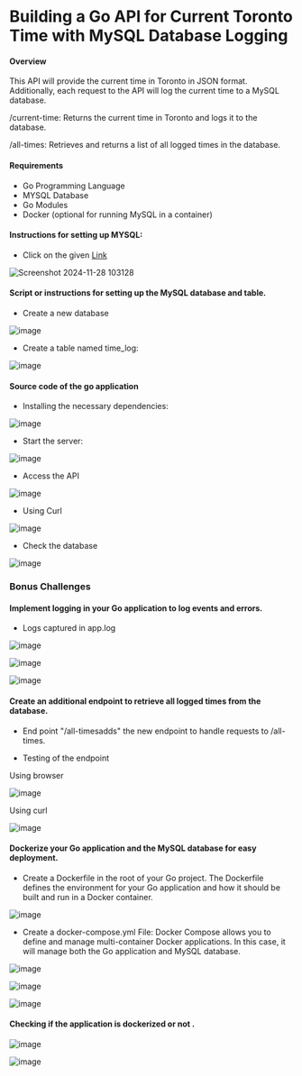 # Building a Go API for Current Toronto Time with MySQL Database Logging

#### Overview 
This API will provide the current time in Toronto in JSON format. Additionally, each request to the API will log the current time to a MySQL database.

/current-time: Returns the current time in Toronto and logs it to the database.

/all-times: Retrieves and returns a list of all logged times in the database.


#### Requirements
- Go Programming Language 
-	MYSQL Database
- Go Modules
- Docker (optional for running MySQL in a container)

#### Instructions for setting up MYSQL:
- Click on the given  [Link](https://dev.mysql.com/downloads/installer/)

![Screenshot 2024-11-28 103128](https://github.com/user-attachments/assets/a8dc9ff2-5eef-44cc-9e8f-c8501e903942)

#### Script or instructions for setting up the MySQL database and table.
- Create a new database 

![image](https://github.com/user-attachments/assets/e2c0e25b-d4da-437b-b3df-ab8992f4af15)

- Create a table named time_log:

![image](https://github.com/user-attachments/assets/f980b420-17b9-4f69-b84b-81d90362462d)

#### Source code of the go application
- Installing the necessary dependencies:

![image](https://github.com/user-attachments/assets/cdff93a5-90b0-40d0-a88b-33b7ef4b3d5c)

- Start the server:

![image](https://github.com/user-attachments/assets/ba22702d-24fd-4e4c-a628-a758f2539f4c)

- Access the API

![image](https://github.com/user-attachments/assets/900e6f3b-0372-40e7-90bf-89d759c33150)

- Using Curl

![image](https://github.com/user-attachments/assets/826962f5-f724-4821-bdf6-29beb70f5e90)

- Check the database

![image](https://github.com/user-attachments/assets/586c7388-a1e5-4b68-a6f8-038b6c8db27f)

### Bonus Challenges
#### Implement logging in your Go application to log events and errors.

- Logs captured in app.log

![image](https://github.com/user-attachments/assets/f07c80c3-57ef-4638-bf60-1a75defd46cc)

![image](https://github.com/user-attachments/assets/bb182787-fd16-46be-8acf-339c1def79d7)

![image](https://github.com/user-attachments/assets/57669218-ca52-4243-92aa-bbfdca62b3d7)

#### Create an additional endpoint to retrieve all logged times from the database.

- End point "/all-timesadds" the new endpoint to handle requests to /all-times.

- Testing of the endpoint
  
Using browser

![image](https://github.com/user-attachments/assets/63ffa34f-d8e6-43e4-98cf-5d68073c7880)

Using curl

![image](https://github.com/user-attachments/assets/058566a9-623e-4072-ac18-b28d3b22c0d2)

#### Dockerize your Go application and the MySQL database for easy deployment.

- Create a Dockerfile in the root of your Go project. The Dockerfile defines the environment for your Go application and how it should be built and run in a Docker container.

![image](https://github.com/user-attachments/assets/0a9fee98-6035-4d05-8703-3533494deb27)

- Create a docker-compose.yml File: Docker Compose allows you to define and manage multi-container Docker applications. In this case, it will manage both the Go application and MySQL database.

![image](https://github.com/user-attachments/assets/bba250d7-7fff-46af-b70b-9dcdbb61b985)

![image](https://github.com/user-attachments/assets/7afe97c8-8ae3-4415-ae46-f8f44b8eead9)

![image](https://github.com/user-attachments/assets/ddabd68a-fcb4-4348-8e42-5424560cae44)

#### Checking if the application is dockerized or not .

![image](https://github.com/user-attachments/assets/11dd7e27-f41d-4f97-bce2-1a072bdc50c5)

![image](https://github.com/user-attachments/assets/2f2969f4-d2f4-4914-a6bb-f47a3e1f4091)



















